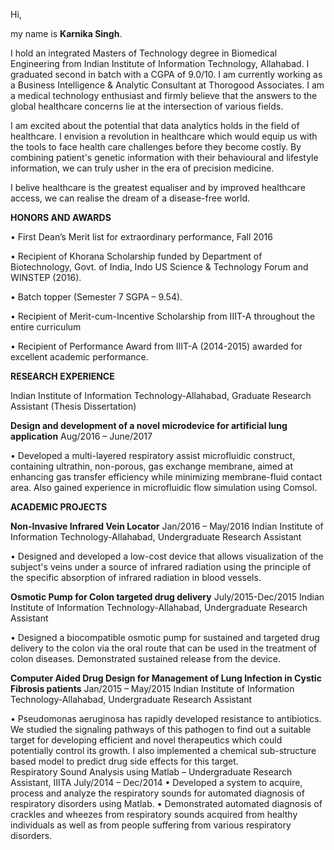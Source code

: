 
Hi,

my name is **Karnika Singh**.

I hold an integrated Masters of Technology degree in Biomedical Engineering from Indian Institute of Information Technology, Allahabad.
I graduated second in batch with a CGPA of 9.0/10. I am currently working as a Business Intelligence & Analytic Consultant at Thorogood Associates. I am a medical technology enthusiast and firmly believe that the answers to the global healthcare concerns lie at the intersection of various fields. 

I am excited about the potential that data analytics holds in the field of healthcare. I envision a revolution in healthcare which would equip us with the tools to face health care challenges before they become costly. By combining patient's genetic information with their behavioural and lifestyle information, we can truly usher in the era of precision medicine.

I belive healthcare is the greatest equaliser and by improved healthcare access, we can realise the dream of a disease-free world. 


**HONORS AND AWARDS**


•	First Dean’s Merit list for extraordinary performance, Fall 2016

•	Recipient of Khorana Scholarship funded by Department of Biotechnology, Govt. of India, Indo US Science & Technology Forum and WINSTEP (2016).  

•	Batch topper (Semester 7 SGPA – 9.54). 

•	Recipient of Merit-cum-Incentive Scholarship from IIIT-A throughout the entire curriculum

•	Recipient of Performance Award from IIIT-A (2014-2015) awarded for excellent academic performance.


**RESEARCH EXPERIENCE**

Indian Institute of Information Technology-Allahabad, Graduate Research Assistant (Thesis Dissertation)

**Design and development of a novel microdevice for artificial lung application** 		       Aug/2016 – June/2017

•	Developed a multi-layered respiratory assist microfluidic construct, containing ultrathin, non-porous, gas exchange membrane, aimed at enhancing gas transfer efficiency while minimizing membrane-fluid contact area.  Also gained experience in microfluidic flow simulation using Comsol.

**ACADEMIC PROJECTS**


**Non-Invasive Infrared Vein Locator** 	                                                     Jan/2016 – May/2016 
Indian Institute of Information Technology-Allahabad, Undergraduate Research Assistant

•	Designed and developed a low-cost device that allows visualization of the subject's veins under a source of infrared radiation using the principle of the specific absorption of infrared radiation in blood vessels.


**Osmotic Pump for Colon targeted drug delivery**                                         July/2015-Dec/2015 
Indian Institute of Information Technology-Allahabad, Undergraduate Research Assistant

•	Designed a biocompatible osmotic pump for sustained and targeted drug delivery to the colon via the oral route that can be used in the treatment of colon diseases. Demonstrated sustained release from the device.


**Computer Aided Drug Design for Management of Lung Infection in Cystic Fibrosis patients**   Jan/2015 – May/2015 
Indian Institute of Information Technology-Allahabad, Undergraduate Research Assistant

•	Pseudomonas aeruginosa has rapidly developed resistance to antibiotics. We studied the signaling pathways of this pathogen to find out a suitable target for developing efficient and novel therapeutics which could potentially control its growth. I also implemented a chemical sub-structure based model to predict drug side effects for this target.					
Respiratory Sound Analysis using Matlab – Undergraduate Research Assistant, IIITA	        July/2014 – Dec/2014
•	Developed a system to acquire, process and analyze the respiratory sounds for automated diagnosis of respiratory disorders using Matlab. 
•	Demonstrated automated diagnosis of crackles and wheezes from respiratory sounds acquired from healthy individuals as well as from people suffering from various respiratory disorders.




